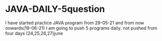 # JAVA-DAILY-5question
I have started practice JAVA program from 29-05-21
and from now onwards(19-06-21) I am going to push 5 programs daily. 
not pushed from four days (24,25,26,27)june
